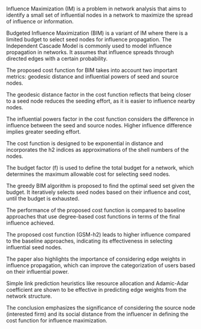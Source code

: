 Influence Maximization (IM) is a problem in network analysis that aims to identify a small set of influential nodes in a network to maximize the spread of influence or information.

Budgeted Influence Maximization (BIM) is a variant of IM where there is a limited budget to select seed nodes for influence propagation.
The Independent Cascade Model is commonly used to model influence propagation in networks. It assumes that influence spreads through directed edges with a certain probability.

The proposed cost function for BIM takes into account two important metrics: geodesic distance and influential powers of seed and source nodes.

The geodesic distance factor in the cost function reflects that being closer to a seed node reduces the seeding effort, as it is easier to influence nearby nodes.

The influential powers factor in the cost function considers the difference in influence between the seed and source nodes. Higher influence difference implies greater seeding effort.

The cost function is designed to be exponential in distance and incorporates the h2 indices as approximations of the shell numbers of the nodes.

The budget factor (f) is used to define the total budget for a network, which determines the maximum allowable cost for selecting seed nodes.

The greedy BIM algorithm is proposed to find the optimal seed set given the budget. It iteratively selects seed nodes based on their influence and cost, until the budget is exhausted.

The performance of the proposed cost function is compared to baseline approaches that use degree-based cost functions in terms of the final influence achieved.

The proposed cost function (GSM-h2) leads to higher influence compared to the baseline approaches, indicating its effectiveness in selecting influential seed nodes.

The paper also highlights the importance of considering edge weights in influence propagation, which can improve the categorization of users based on their influential power.

Simple link prediction heuristics like resource allocation and Adamic-Adar coefficient are shown to be effective in predicting edge weights from the network structure.

The conclusion emphasizes the significance of considering the source node (interested firm) and its social distance from the influencer in defining the cost function for influence maximization.